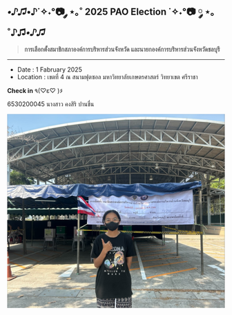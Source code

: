## *•♪♫*•♪˙✧˖°📷 ༘ ⋆｡˚ **2025 PAO Election** ˙✧˖°📷 ༘ ⋆｡˚♪♫*•♪♫*
> **การเลือกตั้งสมาชิกสภาองค์การบริหารส่วนจังหวัด และนายกองค์การบริหารส่วนจังหวัดชลบุรี**
---

- Date : 1 Fabruary 2025
- Location : เขตที่ 4 ณ สนามฟุตซอล มหาวิทยาลัยเกษตรศาสตร์ วิทยาเขต ศรีราชา

**Check in** ٩(♡ε♡ )۶

6530200045 นางสาว คงสิริ ปานชื่น

![Image](githubpic/paopic.jpg)
